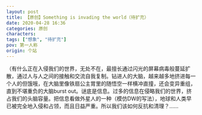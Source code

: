 ```yaml
---
layout: post
title: 【原创】Something is invading the world（待扩充）
date: 2020-04-28 16:36
categories: 原创
characters: 
tags: ["想象", "待扩充"]
pov: 第一人称
origin: 个站
---
```


（有什么正在入侵我们的世界，无处不在，最擅长通过闪光的屏幕病毒般蔓延扩散，通过人与人之间的接触和交流自我复制。钻进人的大脑，越来越多地挤进每一个人的但饿哦，在大脑里像铁扇公主胃里的随悟空一样横冲直撞，还会变异重组，直到不堪重负的大脑burst out。谜底是信息。过多的信息在侵略我们的世界，挤占我们的头脑容量。把信息看做外星人的一种（模仿DW的写法），地球和人类早已被完全地入侵和占领，而且日益严重。所以我们该如何反抗和清理？……
